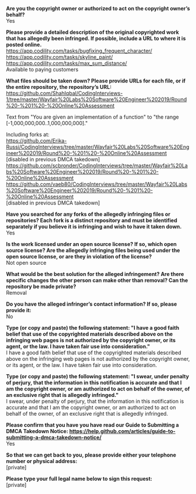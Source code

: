 **Are you the copyright owner or authorized to act on the copyright owner’s behalf?**   
Yes

**Please provide a detailed description of the original copyrighted work that has allegedly been infringed. If possible, include a URL to where it is posted online.**   
https://app.codility.com/tasks/bugfixing_frequent_character/   
https://app.codility.com/tasks/skyline_paint/   
https://app.codility.com/tasks/max_sum_distance/   
Available to paying customers  

**What files should be taken down? Please provide URLs for each file, or if the entire repository, the repository’s URL:**   
https://github.com/ShahIqbal/CodingInterviews-1/tree/master/Wayfair%20Labs%20Software%20Engineer%202019/Round%20-%201%20-%20Online%20Assessment

Text from "You are given an implementation of a function" to "the range [-1,000,000,000..1,000,000,000]."  

Including forks at:   
https://github.com/Erika-Russi/CodingInterviews/tree/master/Wayfair%20Labs%20Software%20Engineer%202019/Round%20-%201%20-%20Online%20Assessment   
[disabled in previous DMCA takedown]  
https://github.com/scbronder/CodingInterviews/tree/master/Wayfair%20Labs%20Software%20Engineer%202019/Round%20-%201%20-%20Online%20Assessment   
https://github.com/vaeb80/CodingInterviews/tree/master/Wayfair%20Labs%20Software%20Engineer%202019/Round%20-%201%20-%20Online%20Assessment   
[disabled in previous DMCA takedown]  

**Have you searched for any forks of the allegedly infringing files or repositories? Each fork is a distinct repository and must be identified separately if you believe it is infringing and wish to have it taken down.**   
Yes

**Is the work licensed under an open source license? If so, which open source license? Are the allegedly infringing files being used under the open source license, or are they in violation of the license?**   
Not open source

**What would be the best solution for the alleged infringement? Are there specific changes the other person can make other than removal? Can the repository be made private?**  
Removal

**Do you have the alleged infringer’s contact information? If so, please provide it:**  
No

**Type (or copy and paste) the following statement: "I have a good faith belief that use of the copyrighted materials described above on the infringing web pages is not authorized by the copyright owner, or its agent, or the law. I have taken fair use into consideration."**   
I have a good faith belief that use of the copyrighted materials described above on the infringing web pages is not authorized by the copyright owner, or its agent, or the law. I have taken fair use into consideration.

**Type (or copy and paste) the following statement: "I swear, under penalty of perjury, that the information in this notification is accurate and that I am the copyright owner, or am authorized to act on behalf of the owner, of an exclusive right that is allegedly infringed."**  
I swear, under penalty of perjury, that the information in this notification is accurate and that I am the copyright owner, or am authorized to act on behalf of the owner, of an exclusive right that is allegedly infringed.

**Please confirm that you have you have read our Guide to Submitting a DMCA Takedown Notice: https://help.github.com/articles/guide-to-submitting-a-dmca-takedown-notice/**  
Yes

**So that we can get back to you, please provide either your telephone number or physical address:**  
[private]  

**Please type your full legal name below to sign this request:**  
[private]  
